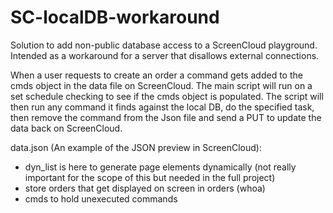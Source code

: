 # SC-localDB-workaround

Solution to add non-public database access to a ScreenCloud playground. Intended as a workaround for a server that disallows external connections.

When a user requests to create an order a command gets added to the cmds object in the data file on ScreenCloud. The main script will run on a set schedule checking to see if the cmds object is populated. The script will then run any command it finds against the local DB, do the specified task, then remove the command from the Json file and send a PUT to update the data back on ScreenCloud.

data.json (An example of the JSON preview in ScreenCloud):
  - dyn_list is here to generate page elements dynamically (not really important for the scope of this but needed in the full project)
  - store orders that get displayed on screen in orders (whoa)
  - cmds to hold unexecuted commands
